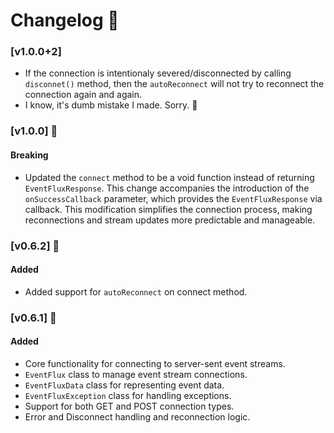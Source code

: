 
# Changelog 📝

### [v1.0.0+2]
- If the connection is intentionaly severed/disconnected by calling `disconnet()` method, then the `autoReconnect` will not try to reconnect the connection again and again. 
- I know, it's dumb mistake I made. Sorry. 🥹

### [v1.0.0] 🚀

#### Breaking
- Updated the `connect` method to be a void function instead of returning `EventFluxResponse`. This change accompanies the introduction of the `onSuccessCallback` parameter, which provides the `EventFluxResponse` via callback. This modification simplifies the connection process, making reconnections and stream updates more predictable and manageable.


### [v0.6.2] 🚀

#### Added
- Added support for `autoReconnect` on connect method.

### [v0.6.1] 🚀

#### Added
- Core functionality for connecting to server-sent event streams.
- `EventFlux` class to manage event stream connections.
- `EventFluxData` class for representing event data.
- `EventFluxException` class for handling exceptions.
- Support for both GET and POST connection types.
- Error and Disconnect handling and reconnection logic.
